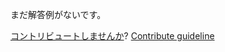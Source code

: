 
まだ解答例がないです。

[コントリビュートしませんか](https://github.com/BFEdev/BFE.dev-solutions/blob/main/problem/create-a-sum_ja.md)?  [Contribute guideline](https://github.com/BFEdev/BFE.dev-solutions#how-to-contribute)

